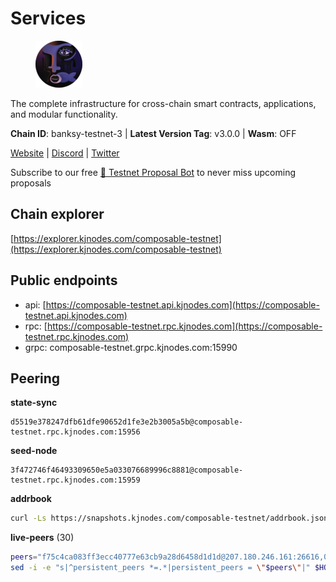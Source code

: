 # Services

<figure><img src="https://raw.githubusercontent.com/kj89/cosmos-images/main/logos/composable.png" alt=""><figcaption></figcaption></figure>

The complete infrastructure for cross-chain smart  contracts, applications, and modular functionality.

**Chain ID**: banksy-testnet-3 | **Latest Version Tag**: v3.0.0 | **Wasm**: OFF

[Website](https://www.composable.finance) | [Discord](https://discord.gg/composable) | [Twitter](https://twitter.com/ComposableFin)



Subscribe to our free [🤖 Testnet Proposal Bot](https://t.me/kjnodes_testnet_proposal_bot) to never miss upcoming proposals


## Chain explorer
[https://explorer.kjnodes.com/composable-testnet](https://explorer.kjnodes.com/composable-testnet)

## Public endpoints

* api: [https://composable-testnet.api.kjnodes.com](https://composable-testnet.api.kjnodes.com)
* rpc: [https://composable-testnet.rpc.kjnodes.com](https://composable-testnet.rpc.kjnodes.com)
* grpc: composable-testnet.grpc.kjnodes.com:15990

## Peering

**state-sync**

```text
d5519e378247dfb61dfe90652d1fe3e2b3005a5b@composable-testnet.rpc.kjnodes.com:15956
```

**seed-node**

```text
3f472746f46493309650e5a033076689996c8881@composable-testnet.rpc.kjnodes.com:15959
```

**addrbook**
```bash
curl -Ls https://snapshots.kjnodes.com/composable-testnet/addrbook.json > $HOME/.banksy/config/addrbook.json
```

**live-peers** (30)
```bash
peers="f75c4ca083ff3ecc40777e63cb9a28d6458d1d1d@207.180.246.161:26616,05ec13f804da91036f413ca57a61849c169acda3@195.3.223.182:15956,9ae49a070ea985784830da8050769ad6791caef5@164.92.64.61:15956,3461731f09871909987fa3df99c9ac623ea303b3@207.180.241.219:26656,7c0294869b9bc30725a141e64ba674072fc334f5@65.109.172.252:15956,a3ddd1ffc5d24bd12fc4b2af5d2769776f5ce67d@65.109.92.240:21206,3bab9d5cfb23118e703e1c4b62820f35acf45521@144.76.174.27:26656,f306956520010c5ddd0e67c69f61f1de3fa91552@88.198.52.46:22256,2a9225e33a3cd40d4f9118a111a463e4c11bc6c2@31.220.85.1:26656,df49f4fee2fe62bc0ca8c27ee0dbae3f0abec98f@46.38.232.86:24656,1f3bc143690c465800406a7b6c2898d4f0adebe6@65.21.91.160:27111,3351847a55dd16faf533f3a02caba9610cc87320@158.220.100.228:27656,c241d021004ad9b0fe7fa2d967ff9f1f3b20c1f0@136.243.172.166:15956,f4078136bacf232ff67c4ab0fdbe5c88fb1f2f94@31.220.72.179:26656,783e682b38c0565082fe5d897b24feebf687c52b@65.108.13.154:37656,e083e1ee42159e3b57284d38530efc29c6f8a4c9@109.123.247.105:26656,46bd8f512d60a8ea2ed73a34e444d22f8436dc7d@104.218.55.110:27656,5a331fc6afa9ae7cbd6c9ebf39358161052c962b@65.109.65.248:37656,c866bd14649bb402dcb08c861add820b152e39e3@173.212.233.177:15956,0a68e21ab47c15f634a97019c2a0b8d3bea09622@185.190.142.177:26656,76bde904c1f177a2c8c1123150073be38c27ad5f@75.119.146.244:26656,b2ab46fe515d0ede14bbe37b16a24bfdf67c8a5b@167.235.7.34:56656,8be7bfa6c270469971875cb6f23c957402654a14@207.180.194.162:26656,e9441db297752fb454f63d7f0f0c8eb5e067d528@34.124.143.97:26656,56bb737da7d2628b5c252e992c649489120838c7@65.21.178.202:26656,638ae5071bd03e35c90e90c11a57c580d80cde0c@81.5.117.14:15956,117dea3045bce3a1bc4b0b59ed01a9be88df6815@65.108.124.121:60656,ca3396dcbc8786df44fdc0d96726b8d1a2338856@116.202.227.117:15956,c2dbb5dbf1c9382e2eebe2a0ceeff0b4fc57f8ce@65.109.60.19:36656,d5519e378247dfb61dfe90652d1fe3e2b3005a5b@65.109.68.190:15956"
sed -i -e "s|^persistent_peers *=.*|persistent_peers = \"$peers\"|" $HOME/.banksy/config/config.toml
```
